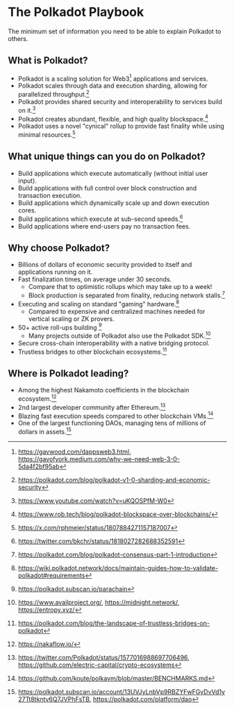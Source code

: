 # The Polkadot Playbook

The minimum set of information you need to be able to explain Polkadot to others.

## What is Polkadot?

- Polkadot is a scaling solution for Web3[^1] applications and services.
- Polkadot scales through data and execution sharding, allowing for parallelized throughput.[^2]
- Polkadot provides shared security and interoperability to services build on it.[^3]
- Polkadot creates abundant, flexible, and high quality blockspace.[^4]
- Polkadot uses a novel "cynical" rollup to provide fast finality while using minimal resources.[^5]

## What unique things can you do on Polkadot?

- Build applications which execute automatically (without initial user input).
- Build applications with full control over block construction and transaction execution.
- Build applications which dynamically scale up and down execution cores.
- Build applications which execute at sub-second speeds.[^21]
- Build applications where end-users pay no transaction fees.

## Why choose Polkadot?

- Billions of dollars of economic security provided to itself and applications running on it.
- Fast finalization times, on average under 30 seconds.
	- Compare that to optimistic rollups which may take up to a week!
	- Block production is separated from finality, reducing network stalls.[^31]
- Executing and scaling on standard "gaming" hardware.[^32]
	- Compared to expensive and centralized machines needed for vertical scaling or ZK provers.
- 50+ active roll-ups building [^33]
	- Many projects outside of Polkadot also use the Polkadot SDK.[^34]
- Secure cross-chain interoperability with a native bridging protocol.
- Trustless bridges to other blockchain ecosystems.[^35]

## Where is Polkadot leading?

- Among the highest Nakamoto coefficients in the blockchain ecosystem.[^41]
- 2nd largest developer community after Ethereum.[^42]
- Blazing fast execution speeds compared to other blockchain VMs.[^43]
- One of the largest functioning DAOs, managing tens of millions of dollars in assets.[^44]

[^1]: https://gavwood.com/dappsweb3.html, https://gavofyork.medium.com/why-we-need-web-3-0-5da4f2bf95ab
[^2]: https://polkadot.com/blog/polkadot-v1-0-sharding-and-economic-security
[^3]: https://www.youtube.com/watch?v=uKQOSPfM-W0
[^4]: https://www.rob.tech/blog/polkadot-blockspace-over-blockchains/
[^5]: https://x.com/rphmeier/status/1807884271157187007

[^21]: https://twitter.com/bkchr/status/1818027282688352591

[^31]: https://polkadot.com/blog/polkadot-consensus-part-1-introduction
[^32]: https://wiki.polkadot.network/docs/maintain-guides-how-to-validate-polkadot#requirements
[^33]: https://polkadot.subscan.io/parachain
[^34]: https://www.availproject.org/, https://midnight.network/, https://entropy.xyz/
[^35]: https://polkadot.com/blog/the-landscape-of-trustless-bridges-on-polkadot

[^41]: https://nakaflow.io/
[^42]: https://twitter.com/Polkadot/status/1577016988697706496, https://github.com/electric-capital/crypto-ecosystems
[^43]: https://github.com/koute/polkavm/blob/master/BENCHMARKS.md
[^44]: https://polkadot.subscan.io/account/13UVJyLnbVp9RBZYFwFGyDvVd1y27Tt8tkntv6Q7JVPhFsTB, https://polkadot.com/platform/dao
